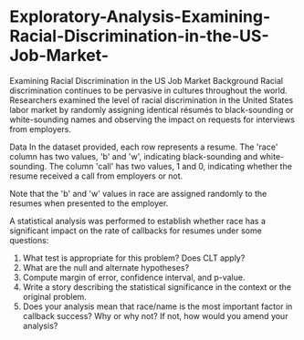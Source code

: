 # Exploratory-Analysis-Examining-Racial-Discrimination-in-the-US-Job-Market-
Examining Racial Discrimination in the US Job Market
Background
Racial discrimination continues to be pervasive in cultures throughout the world. Researchers examined the level of racial discrimination in the United States labor market by randomly assigning identical résumés to black-sounding or white-sounding names and observing the impact on requests for interviews from employers.

Data
In the dataset provided, each row represents a resume. The 'race' column has two values, 'b' and 'w', indicating black-sounding and white-sounding. The column 'call' has two values, 1 and 0, indicating whether the resume received a call from employers or not.

Note that the 'b' and 'w' values in race are assigned randomly to the resumes when presented to the employer.

A statistical analysis was performed to establish whether race has a significant impact on the rate of callbacks for resumes under some questions:
1. What test is appropriate for this problem? Does CLT apply?
2. What are the null and alternate hypotheses?
3. Compute margin of error, confidence interval, and p-value.
4. Write a story describing the statistical significance in the context or the original problem.
5. Does your analysis mean that race/name is the most important factor in callback success? Why or why not? If not, how would you amend your analysis?

